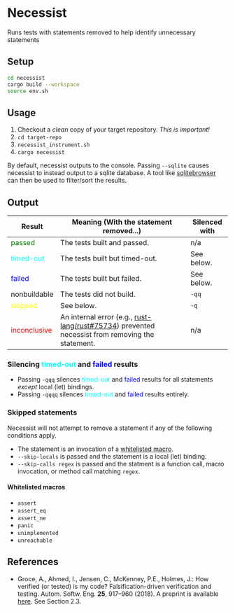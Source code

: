 # Necessist

Runs tests with statements removed to help identify unnecessary statements

## Setup

```sh
cd necessist
cargo build --workspace
source env.sh
```

## Usage

1. Checkout a *clean* copy of your target repository. *This is important!*
1. `cd target-repo`
1. `necessist_instrument.sh`
1. `cargo necessist`

By default, necessist outputs to the console. Passing `--sqlite` causes necessist to instead output to a sqlite database. A tool like [sqlitebrowser](https://sqlitebrowser.org/) can then be used to filter/sort the results.

## Output

| Result  | Meaning (With the statement removed...) | Silenced with|
|-|-|-|
| <span style="color:green">passed</span> | The tests built and passed. | n/a |
| <span style="color:cyan">timed-out</span> | The tests built but timed-out. | See below. |
| <span style="color:blue">failed</span> | The tests built but failed. | See below. |
| nonbuildable | The tests did not build. | `-qq` |
| <span style="color:yellow">skipped</span> | See below.  | `-q` |
| <span style="color:red">inconclusive</span> | An internal error (e.g., [rust-lang/rust#75734](https://github.com/rust-lang/rust/issues/75734)) prevented necessist from removing the statement. | n/a |

### Silencing <span style="color:cyan">timed-out</span> and <span style="color:blue">failed</span> results

* Passing `-qqq` silences <span style="color:cyan">timed-out</span> and <span style="color:blue">failed</span> results for all statements *except* local (let) bindings.
* Passing `-qqqq` silences <span style="color:cyan">timed-out</span> and <span style="color:blue">failed</span> results entirely.

### Skipped statements

Necessist will not attempt to remove a statement if any of the following conditions apply.

* The statement is an invocation of a [whitelisted macro](#whitelisted-macros).
* `--skip-locals` is passed and the statement is a local (let) binding.
* `--skip-calls regex` is passed and the statment is a function call, macro invocation, or method call matching `regex`.

#### Whitelisted macros
* `assert`
* `assert_eq`
* `assert_ne`
* `panic`
* `unimplemented`
* `unreachable`

## References

* Groce, A., Ahmed, I., Jensen, C., McKenney, P.E., Holmes, J.: How verified (or tested) is my code? Falsification-driven verification and testing. Autom. Softw. Eng. **25**, 917–960 (2018). A preprint is available [here](https://agroce.github.io/asej18.pdf). See Section 2.3.
